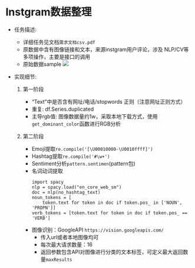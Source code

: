 # Instgram数据整理

- 任务描述: 
    - 详细任务见文档`需求文档csv.pdf`
    - 原数据中含有图像链接和文本，来源instgram用户评论，涉及 NLP/CV等多项操作，主要是接口的调用
    - 原始数据sample
    ![](https://tva1.sinaimg.cn/large/00831rSTgy1gckgtqj1aoj31ge0u0asd.jpg)


- 实现细节:
    
    1. 第一阶段
        - “Text”中是否含有网址/电话/stopwords 正则（注意网址正则方式）
        - 重复: df.Series.duplicated
        - 主导rgb值: 图像数据量约1w，采取本地下载方式，使用`get_dominant_color`函数进行RGB分析
    
    2. 第二阶段
        - Emoji提取`re.compile('[\U00010000-\U0010ffff]')`
        - Hashtag提取`re.compile('#\w+')`
        - Sentiment分析`pattern.sentimen`(pattern包)
        - 名词动词提取
            ```{python}
            import spacy
            nlp = spacy.load("en_core_web_sm")
            doc = nlp(no_hashtag_text)
            noun_tokens = [
                token.text for token in doc if token.pos_ in ['NOUN', 'PROPN']]
            verb_tokens = [token.text for token in doc if token.pos_ == 'VERB']
            ```
        - 图像识别：GoogleAPI `https://vision.googleapis.com/`
            - 传入url或者本地图像均可
            - 每次最大请求数量：16
            - 返回参数包含API对图像进行分类的文本标签，可定义最大返回数量`maxResults`

